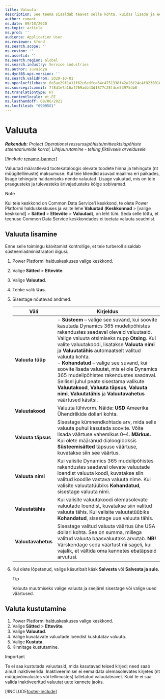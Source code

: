 ```yaml
---
title: Valuuta
description: See teema sisaldab teavet selle kohta, kuidas lisada ja eemaldada Project Operationsis valuuta tüüpe.
author: rumant
ms.date: 09/18/2020
ms.topic: article
ms.prod: ''
audience: Application User
ms.reviewer: kfend
ms.search.scope: ''
ms.custom: ''
ms.assetid: ''
ms.search.region: Global
ms.search.industry: Service industries
ms.author: suvaidya
ms.dyn365.ops.version: ''
ms.search.validFrom: 2020-10-01
ms.openlocfilehash: 0a5ae29f1a11f62c6edfca64c4751338f42a26f24c4f8230018b0b45a4ee2ddb
ms.sourcegitcommit: 7f8d1e7a16af769adb43d1877c28fdce53975db8
ms.translationtype: HT
ms.contentlocale: et-EE
ms.lasthandoff: 08/06/2021
ms.locfileid: "6999581"
---
```

# <a name="currency"></a>Valuuta

_**Rakendub:** Project Operationsi ressurssipõhiste/mitteaktsiapõhiste stsenaariumide korral,  Lihtjuurutamine - tehing fiktiivsele arveldusele_

[!include [rename-banner](~/includes/cc-data-platform-banner.md)]

Valuutad määratlevad tootekataloogis olevate toodete hinna ja tehingute (nt müügitellimuste) maksumuse. Kui teie kliendid asuvad maailma eri paikades, lisage tehingute haldamiseks nende valuutad. Lisage valuutad, mis on teie praegusteks ja tulevasteks ärivajadusteks kõige sobivamad.  

> [!NOTE]
> Kui teie keskkond on Common Data Service'i keskkond, te olete Power Platformi halduskeskuses ja valite lehe **Valuutad** (**Keskkonnad** > [valige keskkond] > **Sätted** > **Ettevõte** > **Valuutad**), on leht tühi. Seda selle tõttu, et teenuse Common Data Service keskkondades ei toetata valuuta seadmist.

## <a name="add-a-currency"></a>Valuuta lisamine  
Enne selle toimingu käivitamist kontrollige, et teie turberoll sisaldab süsteemiadministraatori õigusi. 

1. Power Platformi halduskeskuses valige keskkond. 
2. Valige **Sätted** > **Ettevõte**.
3. Valige **Valuutad**.  
4. Tehke valik **Uus**.  
5. Sisestage nõutavad andmed.  


   |          Väli          |                                                                                                                                                                                                                                                                                                                                                                            Kirjeldus                                                                                                                                                                                                                                                                                                                                                                            |
   |-------------------------|-------------------------------------------------------------------------------------------------------------------------------------------------------------------------------------------------------------------------------------------------------------------------------------------------------------------------------------------------------------------------------------------------------------------------------------------------------------------------------------------------------------------------------------------------------------------------------------------------------------------------------------------------------------------------------------------------------------------------------------------------------------------|
   |    **Valuuta tüüp**    | - **Süsteem** – valige see suvand, kui soovite kasutada Dynamics 365 mudelipõhistes rakendustes saadaval olevaid valuutasid. Valige valuuta otsimiseks nupp **Otsing**. Kui valite valuutakoodi, lisatakse **Valuuta nimi** ja **Valuutatähis** automaatselt valitud valuuta kohta.<br />- **Kohandatud** – valige see suvand, kui soovite lisada valuutat, mis ei ole Dynamics 365 mudelipõhistes rakendustes saadaval. Sellisel juhul peate sisestama valikute **Valuutakood**, **Valuuta täpsus**, **Valuuta nimi**, **Valuutatähis** ja **Valuutavahetus** väärtused käsitsi. |
   |    **Valuutakood**    |                                                                                                                                                                                                                                                                                                                                            Valuuta lühivorm. Näide: **USD** Ameerika Ühendriikide dollari kohta.                                                                                                                                                                                                                                                                                                                                            |
   | **Valuuta täpsus**  |                                                                                                                                                                                  Sisestage kümnendkohtade arv, mida selle valuuta puhul kasutada soovite.  Võite lisada väärtuse vahemikus 0–4. **Märkus.** Kui olete määranud dialoogiboksis **Süsteemisätted** täpsuse väärtuse, kuvatakse siin see väärtus.                                                                                                                                                                                  |
   |    **Valuuta nimi**    |                                                                                                                                                                                                                                         Kui valisite Dynamics 365 mudelipõhistes rakendustes saadaval olevate valuutade loendist valuuta koodi, kuvatakse siin valitud koodile vastava valuuta nime. Kui valisite valuutatüübiks **Kohandatud**, sisestage valuuta nimi.                                                                                                                                                                                                                                          |
   |   **Valuutatähis**   |                                                                                                                                                                                                                                                                      Kui valisite valuutakoodi olemasolevate valuutade loendist, kuvatakse siin valitud valuuta tähis. Kui valisite valuutatüübiks **Kohandatud**, sisestage uue valuuta tähis.                                                                                                                                                                                                                                                                       |
   | **Valuutavahetus** |                                                                                                                                                                                                                                     Sisestage valitud valuuta väärtus ühe USA dollari kohta. See on summa, millega valitud valuuta baasvaluutaks arvutab. **NB!**  Värskendage seda väärtust nii sageli, kui vajalik, et vältida oma kannetes ebatäpseid arvutusi.                                                                                                                                                                                                                                      |


6. Kui olete lõpetanud, valige käsuribalt käsk **Salvesta** või **Salvesta ja sule**.  

   > [!TIP]
   >  Valuuta muutmiseks valige valuuta ja seejärel sisestage või valige uued väärtused.  

## <a name="delete-a-currency"></a>Valuta kustutamine  

1. Power Platformi halduskeskuses valige keskkond. 
2. Valige **Sätted** > **Ettevõte**.
3. Valige **Valuutad**.  
4. Valige kuvatavate valuutade loendist kustutatav valuuta.  
5. Valige **Kustuta**.  
6. Kinnitage kustutamine.  

> [!IMPORTANT]
>  Te ei saa kustutada valuutasid, mida kasutavad teised kirjed; need saab ainult inaktiveerida. Inaktiveerimisel ei eemaldata olemasolevates kirjetes (nt müügivõimalustes või tellimustes) talletatud valuutateavet. Kuid te ei saa valida inaktiveeritud valuutat uute kannete jaoks.  


[!INCLUDE[footer-include](../includes/footer-banner.md)]